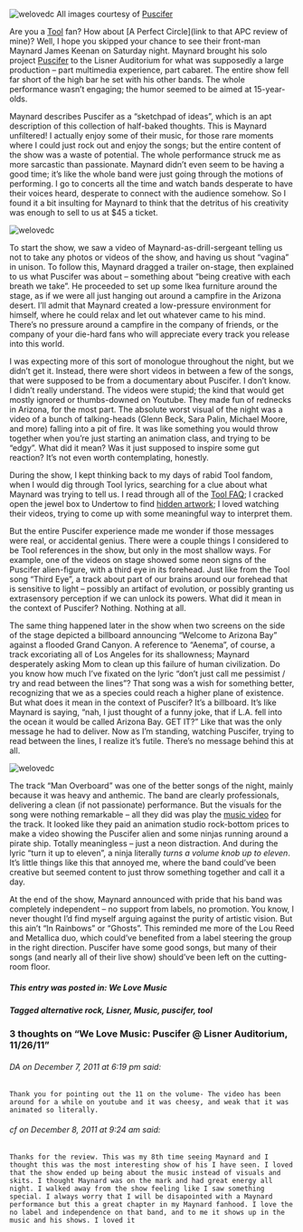 ![welovedc](/content/content/images/puscifer_desert_6424881867_o.jpg "Puscifer")
All images courtesy of [Puscifer](https://store.puscifer.com/)

Are you a [Tool](http://toolband.com) fan? How about [A Perfect Circle](link to that APC review of mine)? Well, I hope you skipped your chance to see their front-man Maynard James Keenan on Saturday night. Maynard brought his solo project [Puscifer](https://store.puscifer.com/) to the Lisner Auditorium for what was supposedly a large production – part multimedia experience, part cabaret. The entire show fell far short of the high bar he set with his other bands. The whole performance wasn’t engaging; the humor seemed to be aimed at 15-year-olds.

Maynard describes Puscifer as a “sketchpad of ideas”, which is an apt description of this collection of half-baked thoughts. This is Maynard unfiltered! I actually enjoy some of their music, for those rare moments where I could just rock out and enjoy the songs; but the entire content of the show was a waste of potential. The whole performance struck me as more sarcastic than passionate. Maynard didn’t even seem to be having a good time; it’s like the whole band were just going through the motions of performing. I go to concerts all the time and watch bands desperate to have their voices heard, desperate to connect with the audience somehow. So I found it a bit insulting for Maynard to think that the detritus of his creativity was enough to sell to us at $45 a ticket.

![welovedc](/content/content/images/l_6424881897_o.jpg "Puscifer logo")

To start the show, we saw a video of Maynard-as-drill-sergeant telling us not to take any photos or videos of the show, and having us shout “vagina” in unison. To follow this, Maynard dragged a trailer on-stage, then explained to us what Puscifer was about – something about “being creative with each breath we take”. He proceeded to set up some Ikea furniture around the stage, as if we were all just hanging out around a campfire in the Arizona desert. I’ll admit that Maynard created a low-pressure environment for himself, where he could relax and let out whatever came to his mind. There’s no pressure around a campfire in the company of friends, or the company of your die-hard fans who will appreciate every track you release into this world.

I was expecting more of this sort of monologue throughout the night, but we didn’t get it. Instead, there were short videos in between a few of the songs, that were supposed to be from a documentary about Puscifer. I don’t know. I didn’t really understand. The videos were stupid; the kind that would get mostly ignored or thumbs-downed on Youtube. They made fun of rednecks in Arizona, for the most part. The absolute worst visual of the night was a video of a bunch of talking-heads (Glenn Beck, Sara Palin, Michael Moore, and more) falling into a pit of fire. It was like something you would throw together when you’re just starting an animation class, and trying to be “edgy”. What did it mean? Was it just supposed to inspire some gut reaction? It’s not even worth contemplating, honestly.

During the show, I kept thinking back to my days of rabid Tool fandom, when I would dig through Tool lyrics, searching for a clue about what Maynard was trying to tell us. I read through all of the [Tool FAQ](http://toolshed.down.net/faq/); I cracked open the jewel box to Undertow to find [hidden artwork](http://en.wikipedia.org/wiki/File:Tool-Undertow-note.jpg); I loved watching their videos, trying to come up with some meaningful way to interpret them.

But the entire Puscifer experience made me wonder if those messages were real, or accidental genius. There were a couple things I considered to be Tool references in the show, but only in the most shallow ways. For example, one of the videos on stage showed some neon signs of the Puscifer alien-figure, with a third eye in its forehead. Just like from the Tool song “Third Eye”, a track about part of our brains around our forehead that is sensitive to light – possibly an artifact of evolution, or possibly granting us extrasensory perception if we can unlock its powers. What did it mean in the context of Puscifer? Nothing. Nothing at all.

The same thing happened later in the show when two screens on the side of the stage depicted a billboard announcing “Welcome to Arizona Bay” against a flooded Grand Canyon. A reference to “Aenema”, of course, a track excoriating all of Los Angeles for its shallowness; Maynard desperately asking Mom to clean up this failure of human civilization. Do you know how much I’ve fixated on the lyric “don’t just call me pessimist / try and read between the lines”? That song was a wish for something better, recognizing that we as a species could reach a higher plane of existence. But what does it mean in the context of Puscifer? It’s a billboard. It’s like Maynard is saying, “nah, I just thought of a funny joke, that if L.A. fell into the ocean it would be called Arizona Bay. GET IT?” Like that was the only message he had to deliver. Now as I’m standing, watching Puscifer, trying to read between the lines, I realize it’s futile. There’s no message behind this at all.

![welovedc](/content/content/images/puscifer_volume_6424881827_o.jpg "puscifer_volume")

The track “Man Overboard” was one of the better songs of the night, mainly because it was heavy and anthemic. The band are clearly professionals, delivering a clean (if not passionate) performance. But the visuals for the song were nothing remarkable – all they did was play the [music video](http://www.funisforassholes.com/2011/09/puscifer-man-overboard.html) for the track. It looked like they paid an animation studio rock-bottom prices to make a video showing the Puscifer alien and some ninjas running around a pirate ship. Totally meaningless – just a neon distraction. And during the lyric “turn it up to eleven”, a ninja literally _turns a volume knob up to eleven_. It’s little things like this that annoyed me, where the band could’ve been creative but seemed content to just throw something together and call it a day.

At the end of the show, Maynard announced with pride that his band was completely independent – no support from labels, no promotion. You know, I never thought I’d find myself arguing against the purity of artistic vision. But this ain’t “In Rainbows” or “Ghosts”. This reminded me more of the Lou Reed and Metallica duo, which could’ve benefited from a label steering the group in the right direction. Puscifer have some good songs, but many of their songs (and nearly all of their live show) should’ve been left on the cutting-room floor.

##### This entry was posted in: We Love Music 
##### Tagged alternative rock, Lisner, Music, puscifer, tool

### 3 thoughts on “We Love Music: Puscifer @ Lisner Auditorium, 11/26/11”


###### DA on December 7, 2011 at 6:19 pm said:
    Thank you for pointing out the 11 on the volume- The video has been around for a while on youtube and it was cheesy, and weak that it was animated so literally.

###### cf on December 8, 2011 at 9:24 am said:
    Thanks for the review. This was my 8th time seeing Maynard and I thought this was the most interesting show of his I have seen. I loved that the show ended up being about the music instead of visuals and skits. I thought Maynard was on the mark and had great energy all night. I walked away from the show feeling like I saw something special. I always worry that I will be disapointed with a Maynard performance but this a great chapter in my Maynard fanhood. I love the no label and independence on that band, and to me it shows up in the music and his shows. I loved it